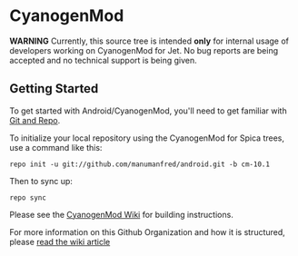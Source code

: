 CyanogenMod
===========

**WARNING**
Currently, this source tree is intended **only** for internal usage of developers working on CyanogenMod for Jet. No bug reports are being accepted and no technical support is being given.

Getting Started
---------------

To get started with Android/CyanogenMod, you'll need to get
familiar with [Git and Repo](http://source.android.com/download/using-repo).

To initialize your local repository using the CyanogenMod for Spica trees, use a command like this:

    repo init -u git://github.com/manumanfred/android.git -b cm-10.1

Then to sync up:

    repo sync

Please see the [CyanogenMod Wiki](http://wiki.cyanogenmod.org/) for building instructions.

For more information on this Github Organization and how it is structured, 
please [read the wiki article](http://wiki.cyanogenmod.org/index.php/Github_Organization)
